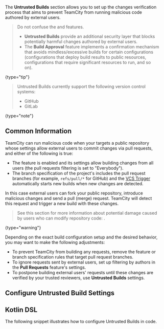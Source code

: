 [//]: # (title: Untrusted Builds)

The **Untrusted Builds** section allows you to set up the changes verification process that aims to prevent TeamCity from running malicious code authored by external users.

<chunk include-id="untrusted-builds-and-build-approval">

> Do not confuse the [](untrusted-builds.md) and [](build-approval.md) features.
> * **Untrusted Builds** provide an additional security layer that blocks potentially harmful changes authored by external users.
> * The **Build Approval** feature implements a confirmation mechanism that avoids mindless/excessive builds for certain configurations (configurations that deploy build results to public resources, configurations that require significant resources to run, and so on).
>
{type="tip"}

</chunk>

> Untrusted Builds currently support the following version control systems:
> * GitHub
> * GitLab
> 
{type="note"}

## Common Information

TeamCity can run malicious code when your [](vcs-root.md) targets a public repository whose settings allow external users to commit changes via pull requests, and either of the following is true:

* The [](pull-requests.md) feature is enabled and its settings allow building changes from all users (the pull requests filtering is set to "Everybody").
* The branch specification of the project's [](vcs-root.md) includes the pull request branches (for example, `refs/pull/*` for GitHub) and the [VCS Trigger](configuring-vcs-triggers.md) automatically starts new builds when new changes are detected.

In this case external users can fork your public repository, introduce malicious changes and send a pull (merge) request. TeamCity will detect this request and trigger a new build with these changes.

> See this section for more information about potential damage caused by users who can modify repository code: [](security-notes.md#manage-permissions).
>
{type="warning"}

Depending on the exact build configuration setup and the desired behavior, you may want to make the following adjustments:

* To prevent TeamCity from building any requests, remove the [](pull-requests.md) feature or branch specification rules that target pull request branches.
* To ignore requests sent by external users, set up filtering by authors in the **Pull Requests** feature's settings.
* To postpone building external users' requests until these changes are verified by your trusted reviewers, use **Untrusted Builds** settings.


## Configure Untrusted Build Settings


## Kotlin DSL

The following [](kotlin-dsl.md) snippet illustrates how to configure Untrusted Builds in code.

```Kotlin

```